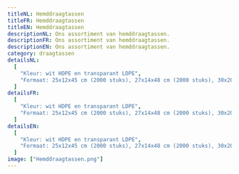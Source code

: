 ```yaml
---
titleNL: Hemddraagtassen
titleFR: Hemddraagtassen
titleEN: Hemddraagtassen
descriptionNL: Ons assortiment van hemddraagtassen.
descriptionFR: Ons assortiment van hemddraagtassen.
descriptionEN: Ons assortiment van hemddraagtassen.
category: draagtassen
detailsNL:
  [
    "Kleur: wit HDPE en transparant LDPE",
    "Formaat: 25x12x45 cm (2000 stuks), 27x14x48 cm (2000 stuks), 30x20x60 cm (2000 stuks) en 40x20x30 cm (500 stuks)",
  ]
detailsFR:
  [
    "Kleur: wit HDPE en transparant LDPE",
    "Formaat: 25x12x45 cm (2000 stuks), 27x14x48 cm (2000 stuks), 30x20x60 cm (2000 stuks) en 40x20x30 cm (500 stuks)",
  ]
detailsEN:
  [
    "Kleur: wit HDPE en transparant LDPE",
    "Formaat: 25x12x45 cm (2000 stuks), 27x14x48 cm (2000 stuks), 30x20x60 cm (2000 stuks) en 40x20x30 cm (500 stuks)",
  ]
image: ["Hemddraagtassen.png"]
---
```

